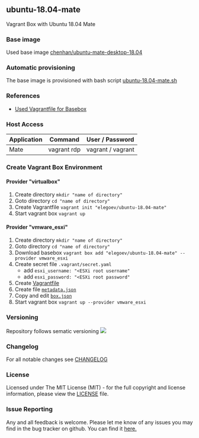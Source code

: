 ## ubuntu-18.04-mate
Vagrant Box with Ubuntu 18.04 Mate

### Base image
Used base image [chenhan/ubuntu-mate-desktop-18.04](https://app.vagrantup.com/chenhan/boxes/ubuntu-mate-desktop-18.04)

### Automatic provisioning
The base image is provisioned with bash script [ubuntu-18.04-mate.sh](https://github.com/elegoev/basebox-ubuntu-18.04-mate/blob/master/provisioning/ubuntu-18.04-mate.sh)

### References
- [Used Vagrantfile for Basebox](https://github.com/elegoev/vagrant-ubuntu-18.04/blob/master/jenkins/vagrant/esxi/_Vagrantfile)

### Host Access
| Application    | Command         | User / Password    |
|----------------|-----------------|--------------------|
| Mate           | vagrant rdp     | vagrant / vagrant  |

###  Create Vagrant Box Environment
#### Provider "virtualbox"
1. Create directory `mkdir "name of directory"`
1. Goto directory `cd "name of directory"`
1. Create Vagrantfile `vagrant init "elegoev/ubuntu-18.04-mate"`
1. Start vagrant box `vagrant up`

#### Provider "vmware_esxi"
1. Create directory `mkdir "name of directory"`
1. Goto directory `cd "name of directory"`
1. Download basebox `vagrant box add "elegoev/ubuntu-18.04-mate" --provider vmware_esxi`
1. Create secret file `.vagrant/secret.yaml`
   - add `esxi_username: "<ESXi root username"`
   - add `esxi_password: "<ESXi root password"`
1. Create [Vagrantfile](https://github.com/elegoev/vagrant-ubuntu-18.04-mate-images/blob/master/jenkins/vagrant/Vagrantfile.tpl)
1. Create file [`metadata.json`](https://github.com/elegoev/vagrant-ubuntu-18.04-mate-images/blob/master/jenkins/vagrant/metadata.json.tpl)
1. Copy and edit [`box.json`](https://github.com/elegoev/vagrant-ubuntu-18.04-mate-images/blob/master/jenkins/vagrant/box.json.tpl)
1. Start vagrant box `vagrant up --provider vmware_esxi`

### Versioning
Repository follows sematic versioning  [![](https://img.shields.io/badge/semver-2.0.0-green.svg)](http://semver.org)

### Changelog
For all notable changes see [CHANGELOG](https://github.com/elegoev/basebox-ubuntu-18.04-mate/blob/master/CHANGELOG.md)

### License
Licensed under The MIT License (MIT) - for the full copyright and license information, please view the [LICENSE](https://github.com/elegoev/basebox-ubuntu-18.04-mate/blob/master/LICENSE) file.

### Issue Reporting
Any and all feedback is welcome.  Please let me know of any issues you may find in the bug tracker on github. You can find it [here. ](https://github.com/elegoev/basebox-ubuntu-18.04-mate/issues)

